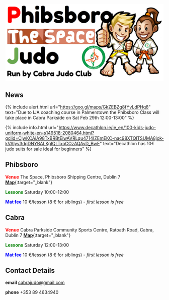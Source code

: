 [//]: # (open new tab in markdown - https://www.mydigitaltoolbox.pro/blog/markdown-kramdown-link-new-tab)
[//]: # (markdown syntax guide - https://coderwall.com/p/hcqhja/coderwall-markdown-cheat-sheet)
[//]: # (markdown cheatsheet - https://github.com/adam-p/markdown-here/wiki/Markdown-Cheatsheet)
[//]: # (jekyll guide - https://jekyllrb.com/docs)
[//]: # (jekyll cheatsheet - https://devhints.io/jekyll)
[//]: # (set up github pages website in 10 mins - https://blog.usejournal.com/set-up-your-portfolio-website-in-less-than-10-minutes-with-github-pages-d0efa8ff56fd)
[//]: # (github cheatsheet - https://help.github.com/en/github/creating-cloning-and-archiving-repositories/cloning-a-repository)
[//]: # (github simple guide - https://rogerdudler.github.io/git-guide/)
[//]: # (jekyll themes - http://jekyllthemes.org/)
[//]: # (jekyll includes - https://jekyllrb.com/docs/includes/)

![Phibsboro Judo Club logo](images/FJC_logo.png)



## News 


{% include alert.html url="https://goo.gl/maps/GkZEBZg8fYvLdPHq8" text="Due to IJA coaching course in Palmerstown the Phibsboro Class will take place in Cabra Parkside on Sat Feb 29th 12:00-13:00" %}

{% include info.html url="https://www.decathlon.ie/ie_en/100-kids-judo-uniform-white-en-s149518-2080464.html?gclid=CjwKCAiA98TxBRBtEiwAVRLqu4714IZEmEKC-nac98XTQlTSUMA8jok-kVAlyv3dqDNYBALKgIQLTxoCOzAQAvD_BwE" text="Decathlon has 10&euro; judo suits for sale ideal for beginners" %}


## Phibsboro

<span style="color:red">**Venue**</span> The Space, Phibsboro Shipping Centre, Dublin 7 [**Map**](https://goo.gl/maps/NopZ3FVzMGLtEyDx9){:target="_blank"} 

<span style="color:green">**Lessons**</span> Saturday 10:00-12:00 

<span style="color:blue">**Mat fee**</span> 10 &euro;/lesson (8 &euro; for siblings) - *first lesson is free*

## Cabra

<span style="color:red">**Venue**</span> Cabra Parkside Community Sports Centre, Ratoath Road, Cabra, Dublin 7 [**Map**](https://goo.gl/maps/GkZEBZg8fYvLdPHq8){:target="_blank"} 

<span style="color:green">**Lessons**</span> Saturday 12:00-13:00 

<span style="color:blue">**Mat fee**</span> 10 &euro;/lesson (8 &euro; for siblings) - *first lesson is free*

## Contact Details

**email** cabrajudo@gmail.com

**phone** +353 89 4634940 
